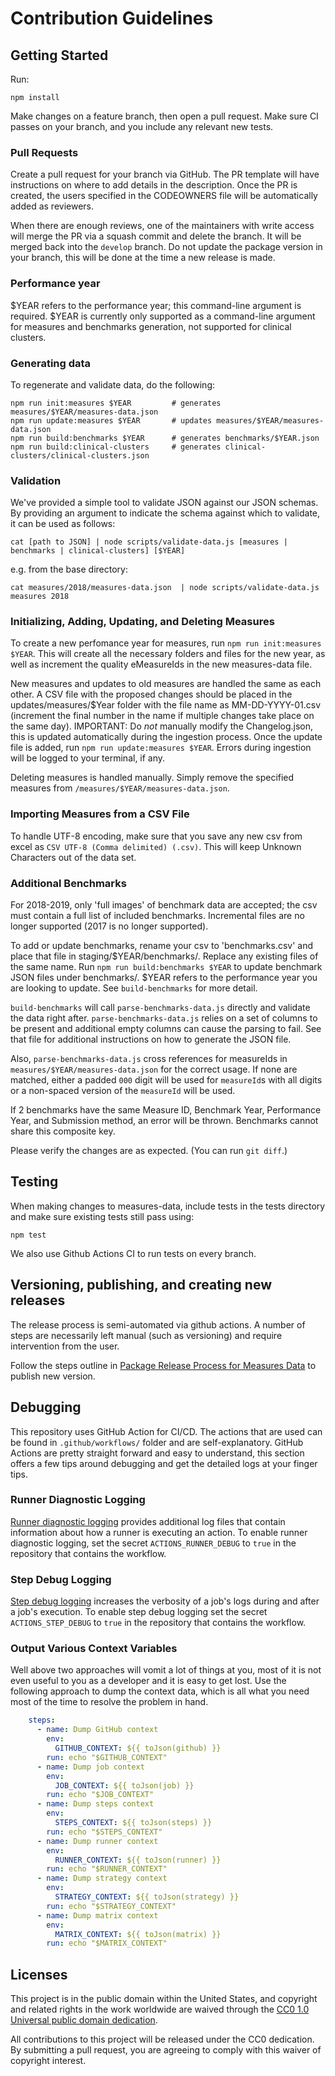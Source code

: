 # Contribution Guidelines

## Getting Started

Run:
```
npm install
```

Make changes on a feature branch, then open a pull request. Make sure CI passes on your branch, and you include any relevant new tests.

### Pull Requests

Create a pull request for your branch via GitHub. The PR template will have instructions on where to add details in the description. Once the PR is created, the users specified in the CODEOWNERS file will be automatically added as reviewers. 

When there are enough reviews, one of the maintainers with write access will merge the PR via a squash commit and delete the branch. It will be merged back into the `develop` branch. Do not update the package version in your branch, this will be done at the time a new release is made.

### Performance year

$YEAR refers to the performance year; this command-line argument is required.  $YEAR is currently only supported as a command-line argument for measures and benchmarks generation, not supported for clinical clusters.

### Generating data
To regenerate and validate data, do the following:

```
npm run init:measures $YEAR         # generates measures/$YEAR/measures-data.json
npm run update:measures $YEAR       # updates measures/$YEAR/measures-data.json
npm run build:benchmarks $YEAR      # generates benchmarks/$YEAR.json
npm run build:clinical-clusters     # generates clinical-clusters/clinical-clusters.json
```

### Validation

We've provided a simple tool to validate JSON against our JSON schemas. By providing an argument to indicate the schema against which to validate, it can be used as follows:
```
cat [path to JSON] | node scripts/validate-data.js [measures | benchmarks | clinical-clusters] [$YEAR]
```
e.g. from the base directory:
```
cat measures/2018/measures-data.json  | node scripts/validate-data.js measures 2018
```
### Initializing, Adding, Updating, and Deleting Measures

To create a new perfomance year for measures, run `npm run init:measures $YEAR`. This will create all the necessary folders and files for the new year, as well as increment the quality eMeasureIds in the new measures-data file.

New measures and updates to old measures are handled the same as each other. A CSV file with the proposed changes should be placed in the updates/measures/$Year folder with the file name as MM-DD-YYYY-01.csv (increment the final number in the name if multiple changes take place on the same day). IMPORTANT: Do *not* manually modify the Changelog.json, this is updated automatically during the ingestion process. Once the update file is added, run `npm run update:measures $YEAR`. Errors during ingestion will be logged to your terminal, if any.

Deleting measures is handled manually. Simply remove the specified measures from `/measures/$YEAR/measures-data.json`. 

### Importing Measures from a CSV File

To handle UTF-8 encoding, make sure that you save any new csv from excel as `CSV UTF-8 (Comma delimited) (.csv)`. This will keep Unknown Characters out of the data set.

### Additional Benchmarks

For 2018-2019, only 'full images' of benchmark data are accepted; the csv must contain a full list of included benchmarks. Incremental files are no longer supported (2017 is no longer supported).

  To add or update benchmarks, rename your csv to 'benchmarks.csv'
  and place that file in staging/$YEAR/benchmarks/. 
  Replace any existing files of the same name.
  Run `npm run build:benchmarks $YEAR` to update benchmark JSON files under benchmarks/.
  $YEAR refers to the performance year you are looking to update. 
  See `build-benchmarks` for more detail.

  `build-benchmarks` will call `parse-benchmarks-data.js` directly and validate the data right after. 
  `parse-benchmarks-data.js` relies on a set of columns to be present and additional empty columns can cause the parsing to fail.
   See that file for additional instructions on how to generate the JSON file.
  
  Also, `parse-benchmarks-data.js` cross references for measureIds in `measures/$YEAR/measures-data.json` for the correct usage. If none are matched, either a padded `000` digit will be used for `measureId`s with all digits or a non-spaced version of the `measureId` will be used.

  If 2 benchmarks have the same Measure ID, Benchmark Year, Performance Year, and Submission method, an error will be thrown. Benchmarks cannot share this composite key.

  Please verify the changes are as expected. (You can run `git diff`.)

## Testing

When making changes to measures-data, include tests in the tests directory and make sure existing tests still pass using:

```
npm test
```

We also use Github Actions CI to run tests on every branch.

## Versioning, publishing, and creating new releases

The release process is semi-automated via github actions. A number of steps are necessarily left manual (such as versioning) and require intervention from the user.

Follow the steps outline in [Package Release Process for Measures Data](https://confluence.cms.gov/x/Wm-gI) to publish new version.

## Debugging

This repository uses GitHub Action for CI/CD. The actions that are used can be found in `.github/workflows/` folder and are self-explanatory. GitHub Actions are pretty straight forward and easy to understand, this section offers a few tips around debugging and get the detailed logs at your finger tips. 
 
### Runner Diagnostic Logging

[Runner diagnostic logging](https://help.github.com/en/actions/automating-your-workflow-with-github-actions/managing-a-workflow-run#enabling-runner-diagnostic-logging) provides additional log files that contain information about how a runner is executing an action.
To enable runner diagnostic logging, set the secret `ACTIONS_RUNNER_DEBUG` to `true` in the repository that contains the workflow.

### Step Debug Logging

[Step debug logging](https://help.github.com/en/actions/automating-your-workflow-with-github-actions/managing-a-workflow-run#enabling-step-debug-logging) increases the verbosity of a job's logs during and after a job's execution.
To enable step debug logging set the secret `ACTIONS_STEP_DEBUG` to `true` in the repository that contains the workflow.

### Output Various Context Variables
Well above two approaches will vomit a lot of things at you, most of it is not even useful to you as a developer and it is easy to get lost. Use the following approach to dump the context data, which is all what you need most of the time to resolve the problem in hand.
```yml
    steps:
      - name: Dump GitHub context
        env:
          GITHUB_CONTEXT: ${{ toJson(github) }}
        run: echo "$GITHUB_CONTEXT"
      - name: Dump job context
        env:
          JOB_CONTEXT: ${{ toJson(job) }}
        run: echo "$JOB_CONTEXT"
      - name: Dump steps context
        env:
          STEPS_CONTEXT: ${{ toJson(steps) }}
        run: echo "$STEPS_CONTEXT"
      - name: Dump runner context
        env:
          RUNNER_CONTEXT: ${{ toJson(runner) }}
        run: echo "$RUNNER_CONTEXT"
      - name: Dump strategy context
        env:
          STRATEGY_CONTEXT: ${{ toJson(strategy) }}
        run: echo "$STRATEGY_CONTEXT"
      - name: Dump matrix context
        env:
          MATRIX_CONTEXT: ${{ toJson(matrix) }}
        run: echo "$MATRIX_CONTEXT"
```

## Licenses

This project is in the public domain within the United States, and copyright and related rights in the work worldwide are waived through the [CC0 1.0 Universal public domain dedication](https://creativecommons.org/publicdomain/zero/1.0/).

All contributions to this project will be released under the CC0 dedication. By submitting a pull request, you are agreeing to comply with this waiver of copyright interest.
